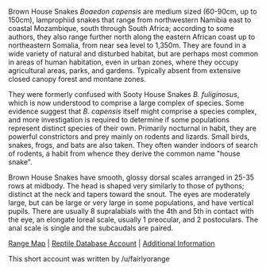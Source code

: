 Brown House Snakes *Boaedon capensis* are medium sized (60-90cm, up to 150cm), lamprophiid snakes that range from northwestern Namibia east to coastal Mozambique, south through South Africa; according to some authors, they also range further north along the eastern African coast up to northeastern Somalia, from near sea level to 1,350m.  They are found in a wide variety of natural and disturbed habitat, but are perhaps most common in areas of human habitation, even in urban zones, where they occupy agricultural areas, parks, and gardens.  Typically absent from extensive closed canopy forest and montane zones.

They were formerly confused with Sooty House Snakes *B. fuliginosus*, which is now understood to comprise a large complex of species.  Some evidence suggest that *B. capensis* itself might comprise a species complex, and more investigation is required to determine if some populations represent distinct species of their own.  Primarily nocturnal in habit, they are powerful constrictors and prey mainly on rodents and lizards.  Small birds, snakes, frogs, and bats are also taken.  They often wander indoors of search of rodents, a habit from whence they derive the common name "house snake".

Brown House Snakes have smooth, glossy dorsal scales arranged in 25-35 rows at midbody.  The head is shaped very similarly to those of pythons; distinct at the neck and tapers toward the snout.  The eyes are moderately large, but can be large or very large in some populations, and have vertical pupils. 
There are usually 8 supralabials with the 4th and 5th in contact with the eye, an elongate loreal scale, usually 1 preocular, and 2 postoculars.  The anal scale is single and the subcaudals are paired.

[Range Map](https://www.iucnredlist.org/species/200990551/201503751)  |  [Reptile Database Account](https://reptile-database.reptarium.cz/species?genus=Boaedon&species=capensis)  |  [Additional Information](https://www.africansnakebiteinstitute.com/snake/brown-house-snake/)

This short account was written by /u/fairlyorange
